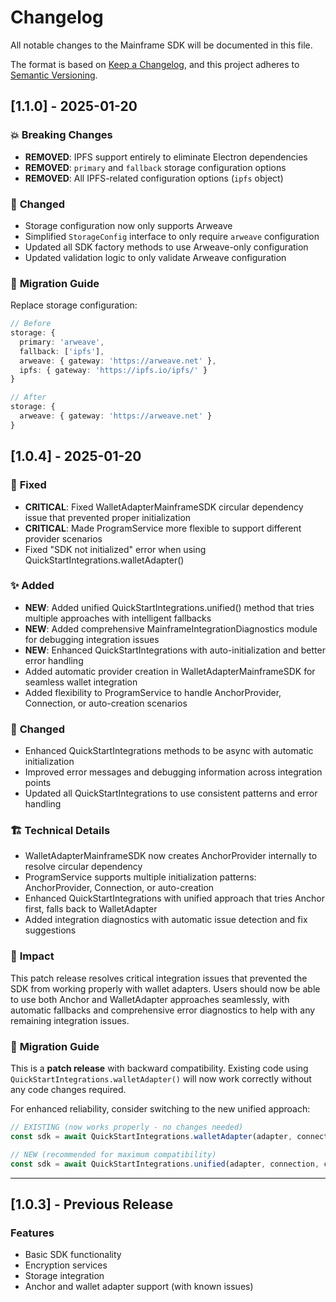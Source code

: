 # Changelog

All notable changes to the Mainframe SDK will be documented in this file.

The format is based on [Keep a Changelog](https://keepachangelog.com/en/1.0.0/),
and this project adheres to [Semantic Versioning](https://semver.org/spec/v2.0.0.html).

## [1.1.0] - 2025-01-20

### 💥 **Breaking Changes**
- **REMOVED**: IPFS support entirely to eliminate Electron dependencies
- **REMOVED**: `primary` and `fallback` storage configuration options  
- **REMOVED**: All IPFS-related configuration options (`ipfs` object)

### 🔄 **Changed**
- Storage configuration now only supports Arweave
- Simplified `StorageConfig` interface to only require `arweave` configuration
- Updated all SDK factory methods to use Arweave-only configuration
- Updated validation logic to only validate Arweave configuration

### 📖 **Migration Guide**
Replace storage configuration:
```typescript
// Before
storage: {
  primary: 'arweave',
  fallback: ['ipfs'],  
  arweave: { gateway: 'https://arweave.net' },
  ipfs: { gateway: 'https://ipfs.io/ipfs/' }
}

// After
storage: {
  arweave: { gateway: 'https://arweave.net' }
}
```

## [1.0.4] - 2025-01-20

### 🔧 **Fixed**
- **CRITICAL**: Fixed WalletAdapterMainframeSDK circular dependency issue that prevented proper initialization
- **CRITICAL**: Made ProgramService more flexible to support different provider scenarios
- Fixed "SDK not initialized" error when using QuickStartIntegrations.walletAdapter()

### ✨ **Added**
- **NEW**: Added unified QuickStartIntegrations.unified() method that tries multiple approaches with intelligent fallbacks
- **NEW**: Added comprehensive MainframeIntegrationDiagnostics module for debugging integration issues
- **NEW**: Enhanced QuickStartIntegrations with auto-initialization and better error handling
- Added automatic provider creation in WalletAdapterMainframeSDK for seamless wallet integration
- Added flexibility to ProgramService to handle AnchorProvider, Connection, or auto-creation scenarios

### 🔄 **Changed**
- Enhanced QuickStartIntegrations methods to be async with automatic initialization
- Improved error messages and debugging information across integration points
- Updated all QuickStartIntegrations to use consistent patterns and error handling

### 🏗️ **Technical Details**
- WalletAdapterMainframeSDK now creates AnchorProvider internally to resolve circular dependency
- ProgramService supports multiple initialization patterns: AnchorProvider, Connection, or auto-creation
- Enhanced QuickStartIntegrations with unified approach that tries Anchor first, falls back to WalletAdapter
- Added integration diagnostics with automatic issue detection and fix suggestions

### 🎯 **Impact**
This patch release resolves critical integration issues that prevented the SDK from working properly with wallet adapters. 
Users should now be able to use both Anchor and WalletAdapter approaches seamlessly, with automatic fallbacks 
and comprehensive error diagnostics to help with any remaining integration issues.

### 🔗 **Migration Guide**
This is a **patch release** with backward compatibility. Existing code using `QuickStartIntegrations.walletAdapter()` 
will now work correctly without any code changes required.

For enhanced reliability, consider switching to the new unified approach:

```typescript
// EXISTING (now works properly - no changes needed)
const sdk = await QuickStartIntegrations.walletAdapter(adapter, connection, config);

// NEW (recommended for maximum compatibility)
const sdk = await QuickStartIntegrations.unified(adapter, connection, config);
```

---

## [1.0.3] - Previous Release

### Features
- Basic SDK functionality
- Encryption services
- Storage integration
- Anchor and wallet adapter support (with known issues)